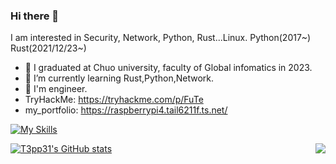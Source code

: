 ### Hi there 👋
I am interested in Security, Network, Python, Rust...Linux.
Python(2017~)
Rust(2021/12/23~)

- 🔭 I graduated at Chuo university, faculty of Global infomatics in 2023.
- 🌱 I’m currently learning Rust,Python,Network.
- 📖 I'm engineer.
- TryHackMe: https://tryhackme.com/p/FuTe
- my_portfolio: https://raspberrypi4.tail6211f.ts.net/
<!--
**Fu-Te/Fu-Te** is a ✨ _special_ ✨ repository because its `README.md` (this file) appears on your GitHub profile.

Here are some ideas to get you started:


- 👯 I’m looking to collaborate on ...
- 🤔 I’m looking for help with ...
- 💬 Ask me about ...
- 📫 How to reach me: ...
- 😄 Pronouns: ...
- ⚡ Fun fact: ...
-->

[![My Skills](https://skillicons.dev/icons?i=py,rust,js,html,css,c,aws,django,discord,bots,docker,fastapi,flask,ts)](https://skillicons.dev)

[![T3pp31's GitHub stats](https://github-readme-stats.vercel.app/api?username=T3pp31&theme=vue-dark&show_icons=true)](https://github.com/T3pp31/github-readme-stats)
<a href="https://github.com/anuraghazra/github-readme-stats">
  <img align="right" src="https://github-readme-stats.vercel.app/api/top-langs/?username=T3pp31" />
</a>
